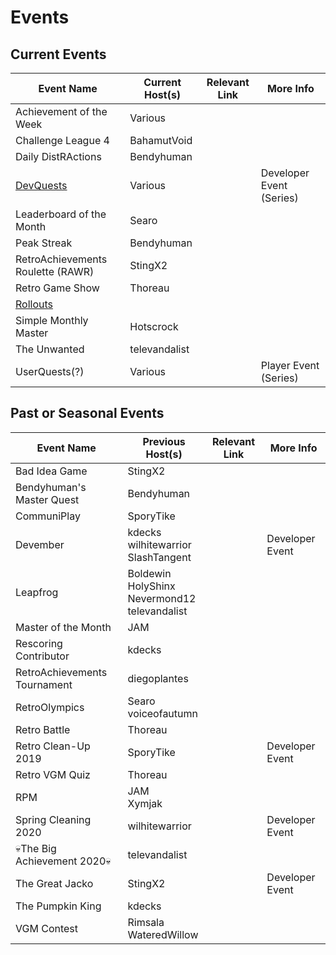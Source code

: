 # Events

## Current Events

| Event Name                            | Current Host(s) | Relevant Link | More Info                |
| ------------------------------------- | --------------- | ------------- | ------------------------ |
| Achievement of the Week               | Various         |               |                          |
| Challenge League 4                    | BahamutVoid     |               |                          |
| Daily DistRActions                    | Bendyhuman      |               |                          |
| [DevQuests](/orphaned/devquests.html) | Various         |               | Developer Event (Series) |
| Leaderboard of the Month              | Searo           |               |                          |
| Peak Streak                           | Bendyhuman      |               |                          |
| RetroAchievements Roulette (RAWR)     | StingX2         |               |                          |
| Retro Game Show                       | Thoreau         |               |                          |
| [Rollouts](/orphaned/rollouts.html)   |                 |               |
| Simple Monthly Master                 | Hotscrock       |               |                          |
| The Unwanted                          | televandalist   |               |                          |
| UserQuests(?)                         | Various         |               | Player Event (Series)    |

## Past or Seasonal Events

| Event Name                   | Previous Host(s)                                      | Relevant Link | More Info       |
| ---------------------------- | ----------------------------------------------------- | ------------- | --------------- |
| Bad Idea Game                | StingX2                                               |               |                 |
| Bendyhuman's Master Quest    | Bendyhuman                                            |               |                 |
| CommuniPlay                  | SporyTike                                             |               |                 |
| Devember                     | kdecks<br>wilhitewarrior<br>SlashTangent              |               | Developer Event |
| Leapfrog                     | Boldewin<br>HolyShinx<br>Nevermond12<br>televandalist |               |                 |
| Master of the Month          | JAM                                                   |               |                 |
| Rescoring Contributor        | kdecks                                                |               |                 |
| RetroAchievements Tournament | diegoplantes                                          |               |                 |
| RetroOlympics                | Searo<br>voiceofautumn                                |               |                 |
| Retro Battle                 | Thoreau                                               |               |                 |
| Retro Clean-Up 2019          | SporyTike                                             |               | Developer Event |
| Retro VGM Quiz               | Thoreau                                               |               |                 |
| RPM                          | JAM<br>Xymjak                                         |               |                 |
| Spring Cleaning 2020         | wilhitewarrior                                        |               | Developer Event |
| 💀The Big Achievement 2020💀 | televandalist                                         |               |                 |
| The Great Jacko              | StingX2                                               |               | Developer Event |
| The Pumpkin King             | kdecks                                                |               |                 |
| VGM Contest                  | Rimsala<br>WateredWillow                              |               |                 |
